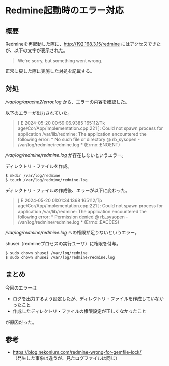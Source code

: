 # Redmine起動時のエラー対応

## 概要

Redmineを再起動した際に、http://192.168.3.15/redmine にはアクセスできたが、以下の文字が表示された。
> We're sorry, but something went wrong.

正常に戻した際に実施した対処を記載する。  

## 対処

_/var/log/apache2/error.log_ から、エラーの内容を確認した。  

以下のエラーが出力されていた。  
> [ E 2024-05-20 00:59:06.9385 165112/Tk age/Cor/App/Implementation.cpp:221 ]: Could not spawn process for application /var/lib/redmine: The application encountered the following error:   * No such file or directory @ rb_sysopen - /var/log/redmine/redmine.log  *  (Errno::ENOENT)

_/var/log/redmine/redmine.log_ が存在しないというエラー。  

ディレクトリ・ファイルを作成。
```
$ mkdir /var/log/redmine
$ touch /var/log/redmine/redmine.log
```

ディレクトリ・ファイルの作成後、エラーが以下に変わった。  

> [ E 2024-05-20 01:01:34.1368 165112/Tp age/Cor/App/Implementation.cpp:221 ]: Could not spawn process for application /var/lib/redmine: The application encountered the following error:   * Permission denied @ rb_sysopen - /var/log/redmine/redmine.log  *  (Errno::EACCES)

_/var/log/redmine/redmine.log_ への権限が足りないというエラー。

shusei（redmineプロセスの実行ユーザ）に権限を付与。
```
$ sudo chown shusei /var/log/redmine
$ sudo chown shusei /var/log/redmine/redmine.log
```

## まとめ

今回のエラーは
  *  ログを出力するよう設定したが、ディレクトリ・ファイルを作成していなかったこと  
  *  作成したディレクトリ・ファイルの権限設定が正しくなかったこと

が原因だった。  

## 参考  

  *  https://blog.nekonium.com/redmine-wrong-for-gemfile-lock/  
（発生した事象は違うが、見たログファイルは同じ）  